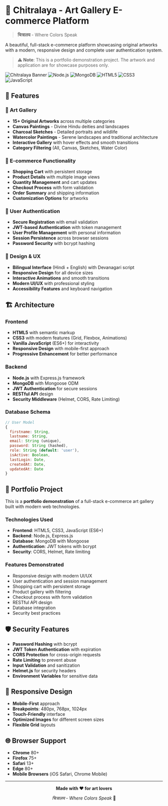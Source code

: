 # 🎨 Chitralaya - Art Gallery E-commerce Platform

> **चित्रालय** - Where Colors Speak

A beautiful, full-stack e-commerce platform showcasing original artworks with a modern, responsive design and complete user authentication system.

> **⚠️ Note**: This is a portfolio demonstration project. The artwork and application are for showcase purposes only.

![Chitralaya Banner](https://img.shields.io/badge/Chitralaya-Art%20Gallery-orange?style=for-the-badge&logo=artstation)
![Node.js](https://img.shields.io/badge/Node.js-18+-green?style=for-the-badge&logo=node.js)
![MongoDB](https://img.shields.io/badge/MongoDB-Database-green?style=for-the-badge&logo=mongodb)
![HTML5](https://img.shields.io/badge/HTML5-Frontend-orange?style=for-the-badge&logo=html5)
![CSS3](https://img.shields.io/badge/CSS3-Styling-blue?style=for-the-badge&logo=css3)
![JavaScript](https://img.shields.io/badge/JavaScript-ES6+-yellow?style=for-the-badge&logo=javascript)

## 🌟 Features

### 🎨 **Art Gallery**
- **15+ Original Artworks** across multiple categories
- **Canvas Paintings** - Divine Hindu deities and landscapes
- **Charcoal Sketches** - Detailed portraits and wildlife
- **Watercolor Paintings** - Serene landscapes and traditional architecture
- **Interactive Gallery** with hover effects and smooth transitions
- **Category Filtering** (All, Canvas, Sketches, Water Color)

### 🛒 **E-commerce Functionality**
- **Shopping Cart** with persistent storage
- **Product Details** with multiple image views
- **Quantity Management** and cart updates
- **Checkout Process** with form validation
- **Order Summary** and shipping information
- **Customization Options** for artworks

### 👤 **User Authentication**
- **Secure Registration** with email validation
- **JWT-based Authentication** with token management
- **User Profile Management** with personal information
- **Session Persistence** across browser sessions
- **Password Security** with bcrypt hashing

### 🎨 **Design & UX**
- **Bilingual Interface** (Hindi + English) with Devanagari script
- **Responsive Design** for all device sizes
- **Interactive Animations** and smooth transitions
- **Modern UI/UX** with professional styling
- **Accessibility Features** and keyboard navigation

## 🏗️ Architecture

### **Frontend**
- **HTML5** with semantic markup
- **CSS3** with modern features (Grid, Flexbox, Animations)
- **Vanilla JavaScript** (ES6+) for interactivity
- **Responsive Design** with mobile-first approach
- **Progressive Enhancement** for better performance

### **Backend**
- **Node.js** with Express.js framework
- **MongoDB** with Mongoose ODM
- **JWT Authentication** for secure sessions
- **RESTful API** design
- **Security Middleware** (Helmet, CORS, Rate Limiting)

### **Database Schema**
```javascript
// User Model
{
  firstname: String,
  lastname: String,
  email: String (unique),
  password: String (hashed),
  role: String (default: 'user'),
  isActive: Boolean,
  lastLogin: Date,
  createdAt: Date,
  updatedAt: Date
}
```

## 🎨 Portfolio Project

This is a **portfolio demonstration** of a full-stack e-commerce art gallery built with modern web technologies.

### **Technologies Used**
- **Frontend**: HTML5, CSS3, JavaScript (ES6+)
- **Backend**: Node.js, Express.js
- **Database**: MongoDB with Mongoose
- **Authentication**: JWT tokens with bcrypt
- **Security**: CORS, Helmet, Rate limiting

### **Features Demonstrated**
- Responsive design with modern UI/UX
- User authentication and session management
- Shopping cart with persistent storage
- Product gallery with filtering
- Checkout process with form validation
- RESTful API design
- Database integration
- Security best practices


## 🛡️ Security Features

- **Password Hashing** with bcrypt
- **JWT Token Authentication** with expiration
- **CORS Protection** for cross-origin requests
- **Rate Limiting** to prevent abuse
- **Input Validation** and sanitization
- **Helmet.js** for security headers
- **Environment Variables** for sensitive data



## 📱 Responsive Design

- **Mobile-First** approach
- **Breakpoints**: 480px, 768px, 1024px
- **Touch-Friendly** interface
- **Optimized Images** for different screen sizes
- **Flexible Grid** layouts

## 🌐 Browser Support

- **Chrome** 80+
- **Firefox** 75+
- **Safari** 13+
- **Edge** 80+
- **Mobile Browsers** (iOS Safari, Chrome Mobile)

---

<div align="center">

**Made with ❤️ for art lovers**

*चित्रालय - Where Colors Speak* 🎨


</div>
